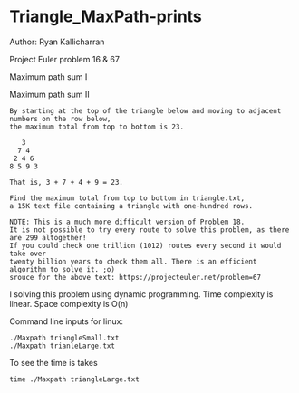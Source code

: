 # Triangle_MaxPath-prints
Author: Ryan Kallicharran

Project Euler problem 16 & 67

Maximum path sum I

Maximum path sum II


```
By starting at the top of the triangle below and moving to adjacent numbers on the row below,
the maximum total from top to bottom is 23.

   3
  7 4
 2 4 6
8 5 9 3

That is, 3 + 7 + 4 + 9 = 23.

Find the maximum total from top to bottom in triangle.txt,
a 15K text file containing a triangle with one-hundred rows.

NOTE: This is a much more difficult version of Problem 18. 
It is not possible to try every route to solve this problem, as there are 299 altogether! 
If you could check one trillion (1012) routes every second it would take over 
twenty billion years to check them all. There is an efficient algorithm to solve it. ;o)
srouce for the above text: https://projecteuler.net/problem=67
```

I solving this problem using dynamic programming.
Time complexity is linear.
Space complexity is O(n)

Command line inputs for linux:
```
./Maxpath triangleSmall.txt
./Maxpath trianleLarge.txt
```
To see the time is takes
```
time ./Maxpath triangleLarge.txt
```


